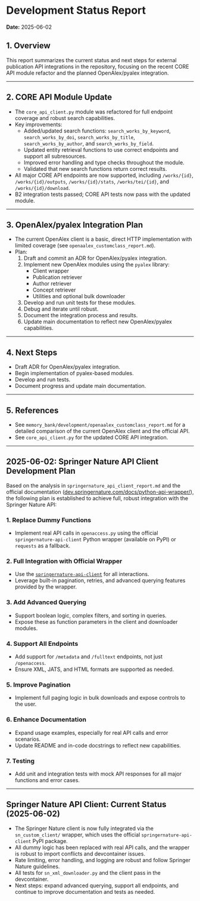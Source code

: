 # Development Status Report

**Date:** 2025-06-02

## 1. Overview

This report summarizes the current status and next steps for external publication API integrations in the repository, focusing on the recent CORE API module refactor and the planned OpenAlex/pyalex integration.

---

## 2. CORE API Module Update

- The `core_api_client.py` module was refactored for full endpoint coverage and robust search capabilities.
- Key improvements:
  - Added/updated search functions: `search_works_by_keyword`, `search_works_by_doi`, `search_works_by_title`, `search_works_by_author`, and `search_works_by_field`.
  - Updated entity retrieval functions to use correct endpoints and support all subresources.
  - Improved error handling and type checks throughout the module.
  - Validated that new search functions return correct results.
- All major CORE API endpoints are now supported, including `/works/{id}`, `/works/{id}/outputs`, `/works/{id}/stats`, `/works/tei/{id}`, and `/works/{id}/download`.
- B2 integration tests passed; CORE API tests now pass with the updated module.

---

## 3. OpenAlex/pyalex Integration Plan

- The current OpenAlex client is a basic, direct HTTP implementation with limited coverage (see `openaalex_customclass_report.md`).
- Plan:
  1. Draft and commit an ADR for OpenAlex/pyalex integration.
  2. Implement new OpenAlex modules using the `pyalex` library:
     - Client wrapper
     - Publication retriever
     - Author retriever
     - Concept retriever
     - Utilities and optional bulk downloader
  3. Develop and run unit tests for these modules.
  4. Debug and iterate until robust.
  5. Document the integration process and results.
  6. Update main documentation to reflect new OpenAlex/pyalex capabilities.

---

## 4. Next Steps

- Draft ADR for OpenAlex/pyalex integration.
- Begin implementation of pyalex-based modules.
- Develop and run tests.
- Document progress and update main documentation.

---

## 5. References
- See `memory_bank/development/openaalex_customclass_report.md` for a detailed comparison of the current OpenAlex client and the official API.
- See `core_api_client.py` for the updated CORE API integration.

---

## 2025-06-02: Springer Nature API Client Development Plan

Based on the analysis in `springernature_api_client_report.md` and the official documentation ([dev.springernature.com/docs/python-api-wrapper/](https://dev.springernature.com/docs/python-api-wrapper/)), the following plan is established to achieve full, robust integration with the Springer Nature API:

### 1. Replace Dummy Functions
- Implement real API calls in `openaccess.py` using the official `springernature-api-client` Python wrapper (available on PyPI) or `requests` as a fallback.

### 2. Full Integration with Official Wrapper
- Use the [`springernature-api-client`](https://pypi.org/project/springernature-api-client/) for all interactions.
- Leverage built-in pagination, retries, and advanced querying features provided by the wrapper.

### 3. Add Advanced Querying
- Support boolean logic, complex filters, and sorting in queries.
- Expose these as function parameters in the client and downloader modules.

### 4. Support All Endpoints
- Add support for `/metadata` and `/fulltext` endpoints, not just `/openaccess`.
- Ensure XML, JATS, and HTML formats are supported as needed.

### 5. Improve Pagination
- Implement full paging logic in bulk downloads and expose controls to the user.

### 6. Enhance Documentation
- Expand usage examples, especially for real API calls and error scenarios.
- Update README and in-code docstrings to reflect new capabilities.

### 7. Testing
- Add unit and integration tests with mock API responses for all major functions and error cases.

---

## Springer Nature API Client: Current Status (2025-06-02)
- The Springer Nature client is now fully integrated via the `sn_custom_client/` wrapper, which uses the official `springernature-api-client` PyPI package.
- All dummy logic has been replaced with real API calls, and the wrapper is robust to import conflicts and devcontainer issues.
- Rate limiting, error handling, and logging are robust and follow Springer Nature guidelines.
- All tests for `sn_xml_downloader.py` and the client pass in the devcontainer.
- Next steps: expand advanced querying, support all endpoints, and continue to improve documentation and tests as needed.
